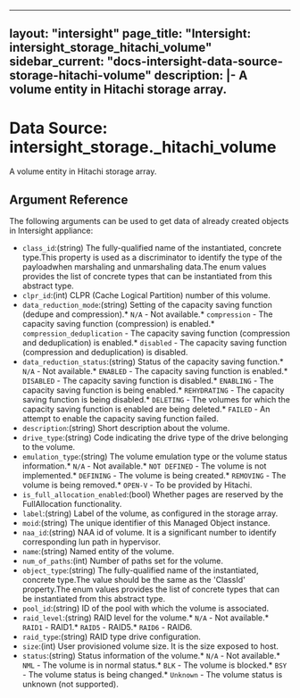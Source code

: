 
---
layout: "intersight"
page_title: "Intersight: intersight_storage_hitachi_volume"
sidebar_current: "docs-intersight-data-source-storage-hitachi-volume"
description: |-
A volume entity in Hitachi storage array.
---

# Data Source: intersight_storage._hitachi_volume
A volume entity in Hitachi storage array.
## Argument Reference
The following arguments can be used to get data of already created objects in Intersight appliance:
* `class_id`:(string) The fully-qualified name of the instantiated, concrete type.This property is used as a discriminator to identify the type of the payloadwhen marshaling and unmarshaling data.The enum values provides the list of concrete types that can be instantiated from this abstract type. 
* `clpr_id`:(int) CLPR (Cache Logical Partition) number of this volume. 
* `data_reduction_mode`:(string) Setting of the capacity saving function (dedupe and compression).* `N/A` - Not available.* `compression` - The capacity saving function (compression) is enabled.* `compression_deduplication` - The capacity saving function (compression and deduplication) is enabled.* `disabled` - The capacity saving function (compression and deduplication) is disabled. 
* `data_reduction_status`:(string) Status of the capacity saving function.* `N/A` - Not available.* `ENABLED` - The capacity saving function is enabled.* `DISABLED` - The capacity saving function is disabled.* `ENABLING` - The capacity saving function is being enabled.* `REHYDRATING` - The capacity saving function is being disabled.* `DELETING` - The volumes for which the capacity saving function is enabled are being deleted.* `FAILED` - An attempt to enable the capacity saving function failed. 
* `description`:(string) Short description about the volume. 
* `drive_type`:(string) Code indicating the drive type of the drive belonging to the volume. 
* `emulation_type`:(string) The volume emulation type or the volume status information.* `N/A` - Not available.* `NOT DEFINED` - The volume is not implemented.* `DEFINING` - The volume is being created.* `REMOVING` - The volume is being removed.* `OPEN-V` - To be provided by Hitachi. 
* `is_full_allocation_enabled`:(bool) Whether pages are reserved by the FullAllocation functionality. 
* `label`:(string) Label of the volume, as configured in the storage array. 
* `moid`:(string) The unique identifier of this Managed Object instance. 
* `naa_id`:(string) NAA id of volume. It is a significant number to identify corresponding lun path in hypervisor. 
* `name`:(string) Named entity of the volume. 
* `num_of_paths`:(int) Number of paths set for the volume. 
* `object_type`:(string) The fully-qualified name of the instantiated, concrete type.The value should be the same as the 'ClassId' property.The enum values provides the list of concrete types that can be instantiated from this abstract type. 
* `pool_id`:(string) ID of the pool with which the volume is associated. 
* `raid_level`:(string) RAID level for the volume.* `N/A` - Not available.* `RAID1` - RAID1.* `RAID5` - RAID5.* `RAID6` - RAID6. 
* `raid_type`:(string) RAID type drive configuration. 
* `size`:(int) User provisioned volume size. It is the size exposed to host. 
* `status`:(string) Status information of the volume.* `N/A` - Not available.* `NML` - The volume is in normal status.* `BLK` - The volume is blocked.* `BSY` - The volume status is being changed.* `Unknown` - The volume status is unknown (not supported). 

